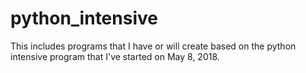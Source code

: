 # python_intensive

This includes programs that I have or will create based on the python intensive program that I've started on May 8, 2018.
